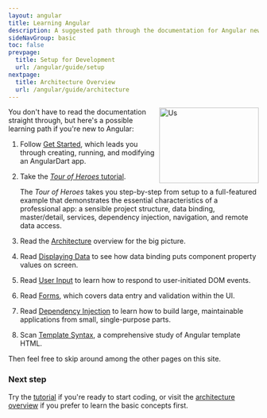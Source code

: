```yaml
---
layout: angular
title: Learning Angular
description: A suggested path through the documentation for Angular newcomers
sideNavGroup: basic
toc: false
prevpage:
  title: Setup for Development
  url: /angular/guide/setup
nextpage:
  title: Architecture Overview
  url: /angular/guide/architecture
---
```

<img src="{% asset_path 'ng/devguide/intro/people.png' %}" width="200px" height="152px" alt="Us" align="right">

You don't have to read the documentation straight through,
but here's a possible learning path if you're new to Angular:

1. Follow [Get Started](/guides/get-started),
   which leads you through creating, running, and modifying an AngularDart app.

1. Take the [*Tour of Heroes* tutorial](../tutorial "Tour of Heroes").

   The *Tour of Heroes* takes you step-by-step from setup
   to a full-featured example that demonstrates the essential characteristics of a professional app:
   a sensible project structure, data binding, master/detail, services, dependency injection, navigation, and remote data access.

1. <a id="architecture"></a>Read the [Architecture](architecture) overview for the big picture.

1. Read [Displaying Data](displaying-data) to see how data binding puts
   component property values on screen.

1. Read [User Input](user-input) to learn how to respond to user-initiated DOM events.

1. Read [Forms](forms), which covers data entry and validation within the UI.

1. Read [Dependency Injection](dependency-injection) to learn how to build large,
   maintainable applications from small, single-purpose parts.

1. Scan [Template Syntax](template-syntax),
   a comprehensive study of Angular template HTML.

Then feel free to skip around among the other pages on this site.

### Next step

Try the [tutorial](../tutorial "Tour of Heroes") if you're ready to start coding, or
visit the [architecture overview](architecture.html "Basic Concepts") if you prefer to learn the basic concepts first.
